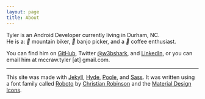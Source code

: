 ```yaml
---
layout: page
title: About
---
```


<!-- <img class="profile-img" src="https://pbs.twimg.com/profile_images/702861934941462528/enYaw9aM.jpg">
<br /> -->
Tyler is an Android Developer currently living in Durham, NC.  
   He is a: <i class="material-icons md-18">&#xE52F;</i> mountain biker, <i class="material-icons md-18">&#xE405;</i> banjo picker, and a <i class="material-icons md-18">&#xE544;</i> coffee enthusiast.

You can find him on [GitHub](https://github.com/TylerMcCraw), Twitter [@w3bshark](https://twitter.com/w3bshark), and [LinkedIn](https://www.linkedin.com/in/tylermccraw), or you can email him at mccraw.tyler [at] gmail.com.

------

This site was made with [Jekyll](http://jekyllrb.com), [Hyde](http://hyde.getpoole.com), [Poole](http://getpoole.com), and [Sass](http://sass-lang.com/). 
It was written using a font family called [Roboto](https://www.google.com/fonts/specimen/Roboto) by [Christian Robinson](https://twitter.com/cr64) and the [Material Design Icons](http://google.github.io/material-design-icons/).